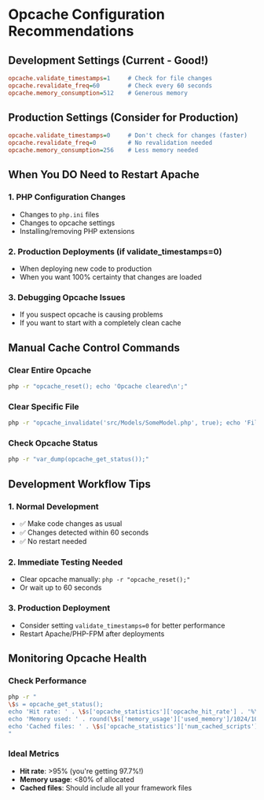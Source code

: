 # Opcache Configuration Recommendations

## Development Settings (Current - Good!)
```ini
opcache.validate_timestamps=1     # Check for file changes
opcache.revalidate_freq=60        # Check every 60 seconds
opcache.memory_consumption=512    # Generous memory
```

## Production Settings (Consider for Production)
```ini
opcache.validate_timestamps=0     # Don't check for changes (faster)
opcache.revalidate_freq=0         # No revalidation needed
opcache.memory_consumption=256    # Less memory needed
```

## When You DO Need to Restart Apache

### 1. **PHP Configuration Changes**
- Changes to `php.ini` files
- Changes to opcache settings
- Installing/removing PHP extensions

### 2. **Production Deployments (if validate_timestamps=0)**
- When deploying new code to production
- When you want 100% certainty that changes are loaded

### 3. **Debugging Opcache Issues**
- If you suspect opcache is causing problems
- If you want to start with a completely clean cache

## Manual Cache Control Commands

### Clear Entire Opcache
```bash
php -r "opcache_reset(); echo 'Opcache cleared\n';"
```

### Clear Specific File
```bash
php -r "opcache_invalidate('src/Models/SomeModel.php', true); echo 'File cache cleared\n';"
```

### Check Opcache Status
```bash
php -r "var_dump(opcache_get_status());"
```

## Development Workflow Tips

### 1. **Normal Development**
- ✅ Make code changes as usual
- ✅ Changes detected within 60 seconds
- ✅ No restart needed

### 2. **Immediate Testing Needed**
- Clear opcache manually: `php -r "opcache_reset();"`
- Or wait up to 60 seconds

### 3. **Production Deployment**
- Consider setting `validate_timestamps=0` for better performance
- Restart Apache/PHP-FPM after deployments

## Monitoring Opcache Health

### Check Performance
```bash
php -r "
\$s = opcache_get_status();
echo 'Hit rate: ' . \$s['opcache_statistics']['opcache_hit_rate'] . '%\n';
echo 'Memory used: ' . round(\$s['memory_usage']['used_memory']/1024/1024, 2) . 'MB\n';
echo 'Cached files: ' . \$s['opcache_statistics']['num_cached_scripts'] . '\n';
"
```

### Ideal Metrics
- **Hit rate**: >95% (you're getting 97.7%!)
- **Memory usage**: <80% of allocated
- **Cached files**: Should include all your framework files
